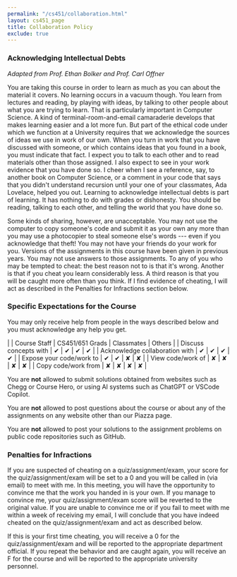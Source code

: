 ```yaml
---
permalink: "/cs451/collaboration.html"
layout: cs451_page
title: Collaboration Policy
exclude: true
---
```


### Acknowledging Intellectual Debts

*Adapted from Prof. Ethan Bolker and Prof. Carl Offner*

You are taking this course in order to learn as much as you can about the material it covers. No learning occurs in a vacuum though. You learn from lectures and reading, by playing with ideas, by talking to other people about what you are trying to learn. That is particularly important in Computer Science. A kind of terminal-room-and-email camaraderie develops that makes learning easier and a lot more fun. But part of the ethical code under which we function at a University requires that we acknowledge the sources of ideas we use in work of our own. When you turn in work that you have discussed with someone, or which contains ideas that you found in a book, you must indicate that fact. I expect you to talk to each other and to read materials other than those assigned. I also expect to see in your work evidence that you have done so. I cheer when I see a reference, say, to another book on Computer Science, or a comment in your code that says that you didn't understand recursion until your one of your classmates, Ada Lovelace, helped you out. Learning to acknowledge intellectual debts is part of learning. It has nothing to do with grades or dishonesty. You should be reading, talking to each other, and telling the world that you have done so.

Some kinds of sharing, however, are unacceptable. You may not use the computer to copy someone's code and submit it as your own any more than you may use a photocopier to steal someone else's words --- even if you acknowledge that theft! You may not have your friends do your work for you. Versions of the assignments in this course have been given in previous years. You may not use answers to those assignments. To any of you who may be tempted to cheat: the best reason not to is that it's wrong. Another is that if you cheat you learn considerably less. A third reason is that you will be caught more often than you think. If I find evidence of cheating, I will act as described in the Penalties for Infractions section below.

### Specific Expectations for the Course

You may only receive help from people in the ways described below and you must acknowledge any help you get. 

|                                                     | Course Staff | CS451/651 Grads | Classmates | Others |
| Discuss concepts with                | &#10004; | &#10004; | &#10004; | &#10004; |
| Acknowledge collaboration with | &#10004; | &#10004; | &#10004; | &#10004; |
| Expose your code/work to          | &#10004; | &#10004; | &#10008; | &#10008; |
| View code/work of                      | &#10008; | &#10008; | &#10008; | &#10008; |
| Copy code/work from                 | &#10008; | &#10008; | &#10008; | &#10008; |

You are **not** allowed to submit solutions obtained from websites such as Chegg or Course Hero, or using AI systems such as ChatGPT or VSCode Copilot.  

You are **not** allowed to post questions about the course or about any of the assignments on any website other than our Piazza page. 

You are **not** allowed to post your solutions to the assignment problems on public code repositories such as GitHub.

### Penalties for Infractions

If you are suspected of cheating on a quiz/assignment/exam, your score for the quiz/assignment/exam will be set to a 0 and you will be called in (via email) to meet with me. In this meeting, you will have the opportunity to convince me that the work you handed in is your own. If you manage to convince me, your quiz/assignment/exam score will be reverted to the original value. If you are unable to convince me or if you fail to meet with me within a week of receiving my email, I will conclude that you have indeed cheated on the quiz/assignment/exam and act as described below.

If this is your first time cheating, you will receive a 0 for the quiz/assignment/exam and will be reported to the appropriate department official. If you repeat the behavior and are caught again, you will receive an F for the course and will be reported to the appropriate university personnel.
